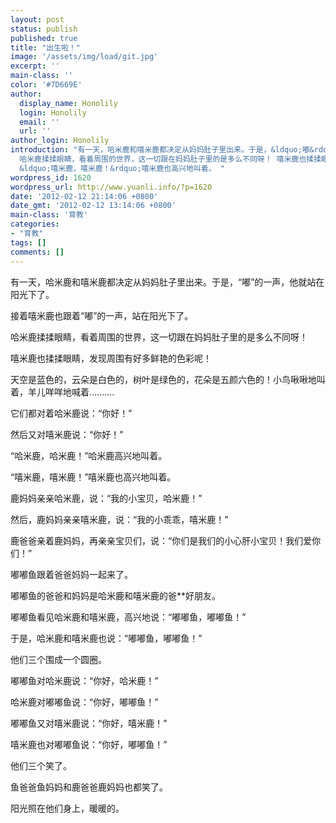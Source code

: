 ```yaml
---
layout: post
status: publish
published: true
title: "出生啦！"
image: '/assets/img/load/git.jpg'
excerpt: ''
main-class: ''
color: '#7D669E'
author:
  display_name: Honolily
  login: Honolily
  email: ''
  url: ''
author_login: Honolily
introduction: "有一天，哈米鹿和嘻米鹿都决定从妈妈肚子里出来。于是，&ldquo;嘟&rdquo;的一声，他就站在阳光下了。 接着嘻米鹿也跟着&ldquo;嘟&rdquo;的一声，站在阳光下了。
  哈米鹿揉揉眼睛，看着周围的世界，这一切跟在妈妈肚子里的是多么不同呀！ 嘻米鹿也揉揉眼睛，发现周围有好多鲜艳的色彩呢！ 天空是蓝色的，云朵是白色的，树叶是绿色的，花朵是五颜六色的！小鸟啾啾地叫着，羊儿咩咩地喊着..........它们都对着哈米鹿说：&ldquo;你好！&rdquo;然后又对嘻米鹿说：&ldquo;你好！&rdquo;&ldquo;哈米鹿，哈米鹿！&rdquo;哈米鹿高兴地叫着。
  &ldquo;嘻米鹿，嘻米鹿！&rdquo;嘻米鹿也高兴地叫着。 "
wordpress_id: 1620
wordpress_url: http://www.yuanli.info/?p=1620
date: '2012-02-12 21:14:06 +0800'
date_gmt: '2012-02-12 13:14:06 +0800'
main-class: '育教'
categories:
- "育教"
tags: []
comments: []
---
```

有一天，哈米鹿和嘻米鹿都决定从妈妈肚子里出来。于是，&ldquo;嘟&rdquo;的一声，他就站在阳光下了。

接着嘻米鹿也跟着&ldquo;嘟&rdquo;的一声，站在阳光下了。

哈米鹿揉揉眼睛，看着周围的世界，这一切跟在妈妈肚子里的是多么不同呀！

嘻米鹿也揉揉眼睛，发现周围有好多鲜艳的色彩呢！

天空是蓝色的，云朵是白色的，树叶是绿色的，花朵是五颜六色的！小鸟啾啾地叫着，羊儿咩咩地喊着..........

它们都对着哈米鹿说：&ldquo;你好！&rdquo;

然后又对嘻米鹿说：&ldquo;你好！&rdquo;

&ldquo;哈米鹿，哈米鹿！&rdquo;哈米鹿高兴地叫着。

&ldquo;嘻米鹿，嘻米鹿！&rdquo;嘻米鹿也高兴地叫着。 

鹿妈妈亲亲哈米鹿，说：&ldquo;我的小宝贝，哈米鹿！&rdquo;

然后，鹿妈妈亲亲嘻米鹿，说：&ldquo;我的小乖乖，嘻米鹿！&rdquo;

鹿爸爸亲着鹿妈妈，再亲亲宝贝们，说：&ldquo;你们是我们的小心肝小宝贝！我们爱你们！&rdquo; 

嘟嘟鱼跟着爸爸妈妈一起来了。

嘟嘟鱼的爸爸和妈妈是哈米鹿和嘻米鹿的爸**好朋友。

嘟嘟鱼看见哈米鹿和嘻米鹿，高兴地说：&ldquo;嘟嘟鱼，嘟嘟鱼！&rdquo;

于是，哈米鹿和嘻米鹿也说：&ldquo;嘟嘟鱼，嘟嘟鱼！&rdquo;

他们三个围成一个圆圈。 

嘟嘟鱼对哈米鹿说：&ldquo;你好，哈米鹿！&rdquo;

哈米鹿对嘟嘟鱼说：&ldquo;你好，嘟嘟鱼！&rdquo;

嘟嘟鱼又对嘻米鹿说：&ldquo;你好，嘻米鹿！&rdquo;

嘻米鹿也对嘟嘟鱼说：&ldquo;你好，嘟嘟鱼！&rdquo; 

他们三个笑了。

鱼爸爸鱼妈妈和鹿爸爸鹿妈妈也都笑了。

阳光照在他们身上，暖暖的。 

